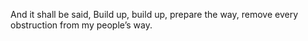 And it shall be said, Build up, build up, prepare the way, remove every obstruction from my people’s way.
